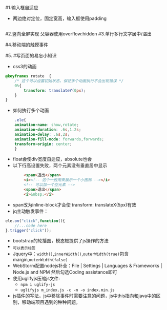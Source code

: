
#1.输入框自适应
 - 两边绝对定位，固定宽高，输入框使用padding
 ```css
 
 ```
#2.竖向全屏实现
父容器使用overflow:hidden
#3.单行多行文字居中/溢出

#4.移动端的触摸事件

#5.
#写页面的易忘小知识
- css3的动画
```css
@keyframes rotate  {
    /* 这个可以设置初始状态，保证多个动画执行不会出现错误 */
    0%{
        transform: translateY(0px);
    }
}
```
- 如何执行多个动画
```css
    .ele{
    animation-name: show,rotate;
    animation-duration: .6s,1.2s;
    animation-delay: .6s,2s;
    animation-fill-mode: forwards,forwards;
    transform-origin: center;
    }
```
- float会使div宽度自适应，absolute也会
- 以下行高设置失败，两个元素没有垂直居中显示
```html
        <span>退出</span>
        <i><!-- 这个一般用来展示一个小图标 --></i>
        <!-- 可以加一个空元素 -->
        <span>退出</span>
        <i>&nbsp;</i>
```
- span改为inline-block才会使 transform: translateX(5px)有效
- jq主动触发事件：
```javascript
ele.on("click",function(){
    //...code here
}.trigger("click"));
```
- bootstrap的轮播图，模态框提供了js操作的方法
- <sub>可以表示标签
- Jquery中：`width()`,`innerWidth()`,`outerWidth(true)`包含margin,`outerWidth(false)`
- WebStorm配置nodejs补全：File | Settings | Languages & Frameworks | Node.js and NPM 然后勾选Coding assistance即可
- 使用uglifyjs压缩js文件:
    - `npm i uglify-js`
    - `uglifyjs m_index.js -c -m -o index.min.js`
- js插件的写法，js中移除事件时需要注意的问题，js中this指向和java中的区别，移动端项目遇到的种种问题。 